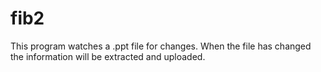 fib2
====

This program watches a .ppt file for changes. 
When the file has changed the information will be extracted and uploaded.
